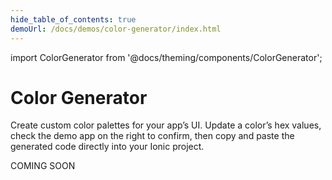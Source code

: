 ```yaml
---
hide_table_of_contents: true
demoUrl: /docs/demos/color-generator/index.html
---
```


import ColorGenerator from '@docs/theming/components/ColorGenerator';

# Color Generator

Create custom color palettes for your app’s UI. Update a color’s hex values, check the demo app on the right to confirm, then copy and paste the generated code directly into your Ionic project.

COMING SOON

<!-- <ColorGenerator /> -->
